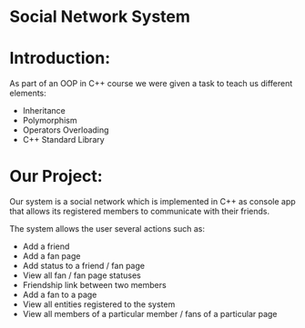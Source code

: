 # Social Network System
# Introduction:
As part of an OOP in C++ course we were given a task to teach us different elements:

* Inheritance
* Polymorphism
* Operators Overloading
* C++ Standard Library

# Our Project:
Our system is a social network which is implemented in C++ as console app that allows its registered members to communicate with their friends.

The system allows the user several actions such as:

* Add a friend
* Add a fan page
* Add status to a friend / fan page
* View all fan / fan page statuses
* Friendship link between two members
* Add a fan to a page
* View all entities registered to the system
* View all members of a particular member / fans of a particular page
